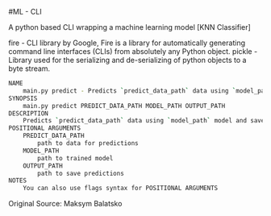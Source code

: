 #ML - CLI

A python based CLI wrapping a machine learning model [KNN Classifier]

fire - CLI library by Google, Fire is a library for automatically generating command line interfaces (CLIs) from absolutely any Python object.
pickle - Library used for the serializing and de-serializing of python objects to a byte stream.

```bash
NAME
    main.py predict - Predicts `predict_data_path` data using `model_path` model and saves predictions to `output_path`
SYNOPSIS
    main.py predict PREDICT_DATA_PATH MODEL_PATH OUTPUT_PATH
DESCRIPTION
    Predicts `predict_data_path` data using `model_path` model and saves predictions to `output_path`
POSITIONAL ARGUMENTS
    PREDICT_DATA_PATH
        path to data for predictions
    MODEL_PATH
        path to trained model
    OUTPUT_PATH
        path to save predictions
NOTES
    You can also use flags syntax for POSITIONAL ARGUMENTS
```
    
    
Original Source: Maksym Balatsko
    
    
